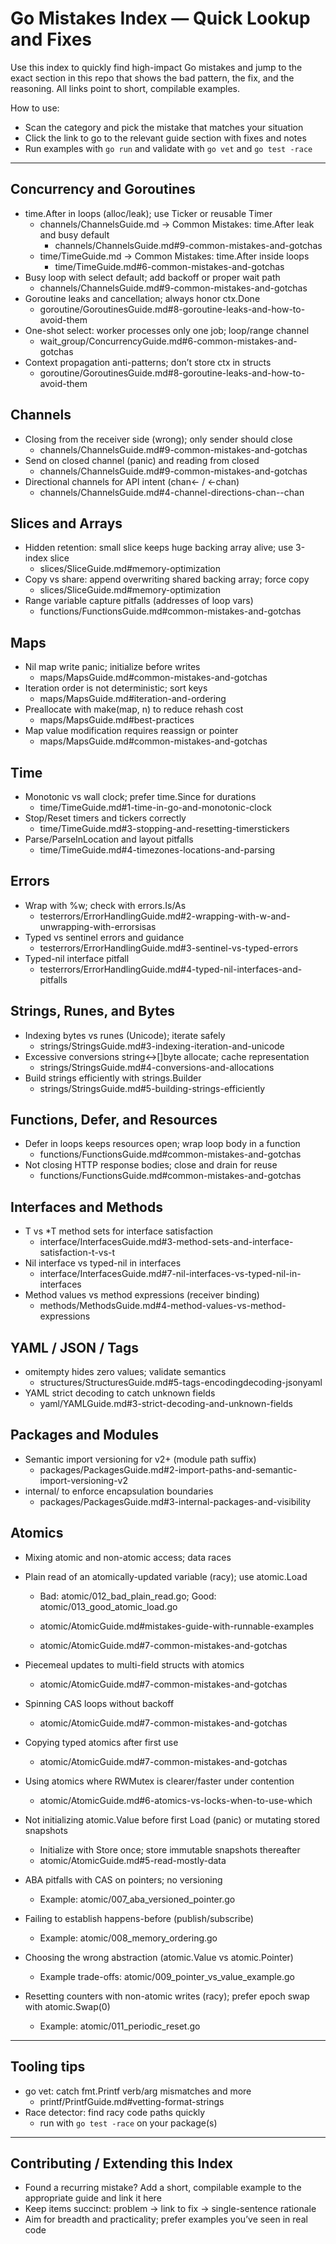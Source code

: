 # Go Mistakes Index — Quick Lookup and Fixes

Use this index to quickly find high-impact Go mistakes and jump to the exact section in this repo that shows the bad pattern, the fix, and the reasoning. All links point to short, compilable examples.

How to use:
- Scan the category and pick the mistake that matches your situation
- Click the link to go to the relevant guide section with fixes and notes
- Run examples with `go run` and validate with `go vet` and `go test -race`

---

## Concurrency and Goroutines

- time.After in loops (alloc/leak); use Ticker or reusable Timer
  - channels/ChannelsGuide.md → Common Mistakes: time.After leak and busy default
    - channels/ChannelsGuide.md#9-common-mistakes-and-gotchas
  - time/TimeGuide.md → Common Mistakes: time.After inside loops
    - time/TimeGuide.md#6-common-mistakes-and-gotchas
- Busy loop with select default; add backoff or proper wait path
  - channels/ChannelsGuide.md#9-common-mistakes-and-gotchas
- Goroutine leaks and cancellation; always honor ctx.Done
  - goroutine/GoroutinesGuide.md#8-goroutine-leaks-and-how-to-avoid-them
- One-shot select: worker processes only one job; loop/range channel
  - wait_group/ConcurrencyGuide.md#6-common-mistakes-and-gotchas
- Context propagation anti-patterns; don’t store ctx in structs
  - goroutine/GoroutinesGuide.md#8-goroutine-leaks-and-how-to-avoid-them

## Channels

- Closing from the receiver side (wrong); only sender should close
  - channels/ChannelsGuide.md#9-common-mistakes-and-gotchas
- Send on closed channel (panic) and reading from closed
  - channels/ChannelsGuide.md#9-common-mistakes-and-gotchas
- Directional channels for API intent (chan<- / <-chan)
  - channels/ChannelsGuide.md#4-channel-directions-chan--chan

## Slices and Arrays

- Hidden retention: small slice keeps huge backing array alive; use 3-index slice
  - slices/SliceGuide.md#memory-optimization
- Copy vs share: append overwriting shared backing array; force copy
  - slices/SliceGuide.md#memory-optimization
- Range variable capture pitfalls (addresses of loop vars)
  - functions/FunctionsGuide.md#common-mistakes-and-gotchas

## Maps

- Nil map write panic; initialize before writes
  - maps/MapsGuide.md#common-mistakes-and-gotchas
- Iteration order is not deterministic; sort keys
  - maps/MapsGuide.md#iteration-and-ordering
- Preallocate with make(map, n) to reduce rehash cost
  - maps/MapsGuide.md#best-practices
- Map value modification requires reassign or pointer
  - maps/MapsGuide.md#common-mistakes-and-gotchas

## Time

- Monotonic vs wall clock; prefer time.Since for durations
  - time/TimeGuide.md#1-time-in-go-and-monotonic-clock
- Stop/Reset timers and tickers correctly
  - time/TimeGuide.md#3-stopping-and-resetting-timerstickers
- Parse/ParseInLocation and layout pitfalls
  - time/TimeGuide.md#4-timezones-locations-and-parsing

## Errors

- Wrap with %w; check with errors.Is/As
  - testerrors/ErrorHandlingGuide.md#2-wrapping-with-w-and-unwrapping-with-errorsisas
- Typed vs sentinel errors and guidance
  - testerrors/ErrorHandlingGuide.md#3-sentinel-vs-typed-errors
- Typed-nil interface pitfall
  - testerrors/ErrorHandlingGuide.md#4-typed-nil-interfaces-and-pitfalls

## Strings, Runes, and Bytes

- Indexing bytes vs runes (Unicode); iterate safely
  - strings/StringsGuide.md#3-indexing-iteration-and-unicode
- Excessive conversions string↔[]byte allocate; cache representation
  - strings/StringsGuide.md#4-conversions-and-allocations
- Build strings efficiently with strings.Builder
  - strings/StringsGuide.md#5-building-strings-efficiently

## Functions, Defer, and Resources

- Defer in loops keeps resources open; wrap loop body in a function
  - functions/FunctionsGuide.md#common-mistakes-and-gotchas
- Not closing HTTP response bodies; close and drain for reuse
  - functions/FunctionsGuide.md#common-mistakes-and-gotchas

## Interfaces and Methods

- T vs *T method sets for interface satisfaction
  - interface/InterfacesGuide.md#3-method-sets-and-interface-satisfaction-t-vs-t
- Nil interface vs typed-nil in interfaces
  - interface/InterfacesGuide.md#7-nil-interfaces-vs-typed-nil-in-interfaces
- Method values vs method expressions (receiver binding)
  - methods/MethodsGuide.md#4-method-values-vs-method-expressions

## YAML / JSON / Tags

- omitempty hides zero values; validate semantics
  - structures/StructuresGuide.md#5-tags-encodingdecoding-jsonyaml
- YAML strict decoding to catch unknown fields
  - yaml/YAMLGuide.md#3-strict-decoding-and-unknown-fields

## Packages and Modules

- Semantic import versioning for v2+ (module path suffix)
  - packages/PackagesGuide.md#2-import-paths-and-semantic-import-versioning-v2
- internal/ to enforce encapsulation boundaries
  - packages/PackagesGuide.md#3-internal-packages-and-visibility

## Atomics

- Mixing atomic and non-atomic access; data races
- Plain read of an atomically-updated variable (racy); use atomic.Load
  - Bad: atomic/012_bad_plain_read.go; Good: atomic/013_good_atomic_load.go
  - atomic/AtomicGuide.md#mistakes-guide-with-runnable-examples

  - atomic/AtomicGuide.md#7-common-mistakes-and-gotchas
- Piecemeal updates to multi-field structs with atomics
  - atomic/AtomicGuide.md#7-common-mistakes-and-gotchas
- Spinning CAS loops without backoff
  - atomic/AtomicGuide.md#7-common-mistakes-and-gotchas
- Copying typed atomics after first use
  - atomic/AtomicGuide.md#7-common-mistakes-and-gotchas
- Using atomics where RWMutex is clearer/faster under contention
  - atomic/AtomicGuide.md#6-atomics-vs-locks-when-to-use-which
- Not initializing atomic.Value before first Load (panic) or mutating stored snapshots
  - Initialize with Store once; store immutable snapshots thereafter
  - atomic/AtomicGuide.md#5-read-mostly-data
- ABA pitfalls with CAS on pointers; no versioning
  - Example: atomic/007_aba_versioned_pointer.go
- Failing to establish happens-before (publish/subscribe)
  - Example: atomic/008_memory_ordering.go
- Choosing the wrong abstraction (atomic.Value vs atomic.Pointer)
  - Example trade-offs: atomic/009_pointer_vs_value_example.go


- Resetting counters with non-atomic writes (racy); prefer epoch swap with atomic.Swap(0)
  - Example: atomic/011_periodic_reset.go


---

## Tooling tips

- go vet: catch fmt.Printf verb/arg mismatches and more
  - printf/PrintfGuide.md#vetting-format-strings
- Race detector: find racy code paths quickly
  - run with `go test -race` on your package(s)

---

## Contributing / Extending this Index

- Found a recurring mistake? Add a short, compilable example to the appropriate guide and link it here
- Keep items succinct: problem → link to fix → single-sentence rationale
- Aim for breadth and practicality; prefer examples you’ve seen in real code

